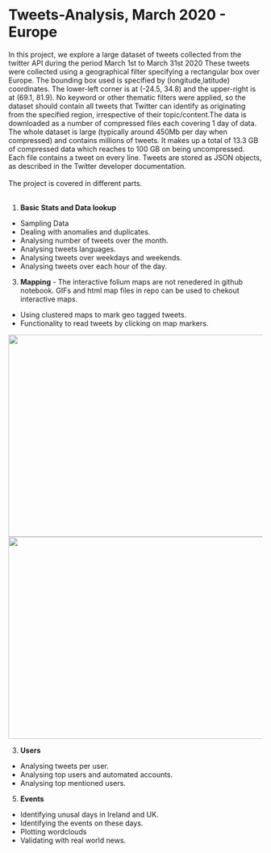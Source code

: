 # Tweets-Analysis, March 2020 - Europe

In this project, we explore a large dataset of tweets collected from the twitter API during the period March 1st to March 31st 2020 These tweets were collected using a geographical filter specifying a rectangular box over Europe. The bounding box used is specified by (longitude,latitude) coordinates. The lower-left corner is at (-24.5, 34.8) and the upper-right is at (69.1, 81.9). No keyword or other thematic filters were applied, so the dataset should contain all tweets that Twitter can identify as originating from the specified region, irrespective of their topic/content.The data is downloaded as a number of compressed files each covering 1 day of data. The whole dataset is large (typically around 450Mb per day when compressed) and contains millions of tweets. It makes up a total of 13.3 GB of compressed data which reaches to 100 GB on being uncompressed. Each file contains a tweet on every line. Tweets are stored as JSON objects, as described in the Twitter developer documentation. <br> </br>
The project is covered in different parts. <br> </br>
1. **Basic Stats and Data lookup**
  * Sampling Data
  * Dealing with anomalies and duplicates.
  * Analysing number of tweets over the month.
  * Analysing tweets languages.
  * Analysing tweets over weekdays and weekends.
  * Analysing tweets over each hour of the day.
  
3. **Mapping** - The interactive folium maps are not renedered in github notebook. GIFs and html map files in repo can be used to chekout interactive maps. 
  * Using clustered maps to mark geo tagged tweets.
  * Functionality to read tweets by clicking on map markers.

<img src="./Gifs/all_720gif.gif" width="800" height="400" />

<img src="./Gifs/ireland_720gif.gif" width="800" height="400" />

3. **Users**
  * Analysing tweets per user.
  * Analysing top users and automated accounts.
  * Analysing top mentioned users.
  
5. **Events**
  * Identifying unusal days in Ireland and UK. 
  * Identifying the events on these days.
  * Plotting wordclouds
  * Validating with real world news.

